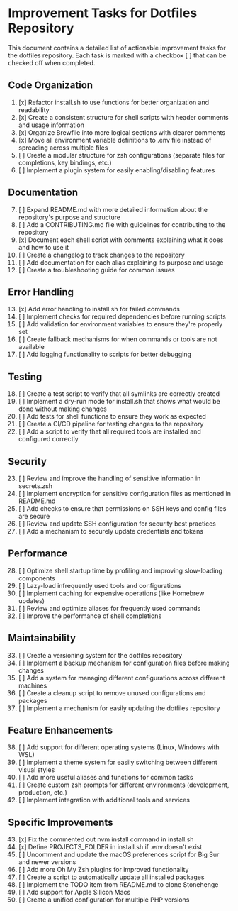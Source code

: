# Improvement Tasks for Dotfiles Repository

This document contains a detailed list of actionable improvement tasks for the dotfiles repository. Each task is marked with a checkbox [ ] that can be checked off when completed.

## Code Organization

1. [x] Refactor install.sh to use functions for better organization and readability
2. [x] Create a consistent structure for shell scripts with header comments and usage information
3. [x] Organize Brewfile into more logical sections with clearer comments
4. [x] Move all environment variable definitions to .env file instead of spreading across multiple files
5. [ ] Create a modular structure for zsh configurations (separate files for completions, key bindings, etc.)
6. [ ] Implement a plugin system for easily enabling/disabling features

## Documentation

7. [ ] Expand README.md with more detailed information about the repository's purpose and structure
8. [ ] Add a CONTRIBUTING.md file with guidelines for contributing to the repository
9. [x] Document each shell script with comments explaining what it does and how to use it
10. [ ] Create a changelog to track changes to the repository
11. [ ] Add documentation for each alias explaining its purpose and usage
12. [ ] Create a troubleshooting guide for common issues

## Error Handling

13. [x] Add error handling to install.sh for failed commands
14. [ ] Implement checks for required dependencies before running scripts
15. [ ] Add validation for environment variables to ensure they're properly set
16. [ ] Create fallback mechanisms for when commands or tools are not available
17. [ ] Add logging functionality to scripts for better debugging

## Testing

18. [ ] Create a test script to verify that all symlinks are correctly created
19. [ ] Implement a dry-run mode for install.sh that shows what would be done without making changes
20. [ ] Add tests for shell functions to ensure they work as expected
21. [ ] Create a CI/CD pipeline for testing changes to the repository
22. [ ] Add a script to verify that all required tools are installed and configured correctly

## Security

23. [ ] Review and improve the handling of sensitive information in secrets.zsh
24. [ ] Implement encryption for sensitive configuration files as mentioned in README.md
25. [ ] Add checks to ensure that permissions on SSH keys and config files are secure
26. [ ] Review and update SSH configuration for security best practices
27. [ ] Add a mechanism to securely update credentials and tokens

## Performance

28. [ ] Optimize shell startup time by profiling and improving slow-loading components
29. [ ] Lazy-load infrequently used tools and configurations
30. [ ] Implement caching for expensive operations (like Homebrew updates)
31. [ ] Review and optimize aliases for frequently used commands
32. [ ] Improve the performance of shell completions

## Maintainability

33. [ ] Create a versioning system for the dotfiles repository
34. [ ] Implement a backup mechanism for configuration files before making changes
35. [ ] Add a system for managing different configurations across different machines
36. [ ] Create a cleanup script to remove unused configurations and packages
37. [ ] Implement a mechanism for easily updating the dotfiles repository

## Feature Enhancements

38. [ ] Add support for different operating systems (Linux, Windows with WSL)
39. [ ] Implement a theme system for easily switching between different visual styles
40. [ ] Add more useful aliases and functions for common tasks
41. [ ] Create custom zsh prompts for different environments (development, production, etc.)
42. [ ] Implement integration with additional tools and services

## Specific Improvements

43. [x] Fix the commented out nvm install command in install.sh
44. [x] Define PROJECTS_FOLDER in install.sh if .env doesn't exist
45. [ ] Uncomment and update the macOS preferences script for Big Sur and newer versions
46. [ ] Add more Oh My Zsh plugins for improved functionality
47. [ ] Create a script to automatically update all installed packages
48. [ ] Implement the TODO item from README.md to clone Stonehenge
49. [ ] Add support for Apple Silicon Macs
50. [ ] Create a unified configuration for multiple PHP versions
